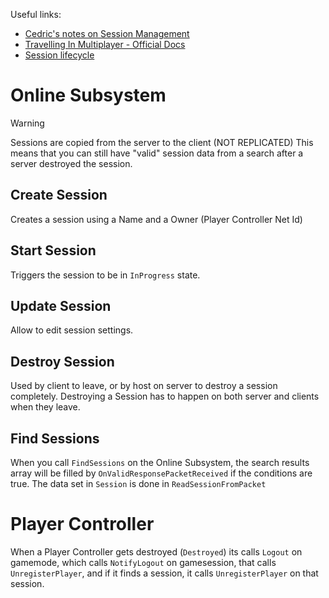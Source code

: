 Useful links:
- [Cedric's notes on Session Management](https://cedric-neukirchen.net/docs/category/session-management/)
- [Travelling In Multiplayer - Official Docs](https://dev.epicgames.com/documentation/en-us/unreal-engine/travelling-in-multiplayer-in-unreal-engine?application_version=5.3)
- [Session lifecycle](https://docs.redpoint.games/eos-online-subsystem/docs/sessions_lifecycle)

# Online Subsystem

> [!warning]
> Sessions are copied from the server to the client (NOT REPLICATED)
This means that you can still have "valid" session data from a search after a server destroyed the session.

## Create Session
Creates a session using a Name and a Owner (Player Controller Net Id)

## Start Session
Triggers the session to be in `InProgress` state.

## Update Session
Allow to edit session settings.

## Destroy Session
Used by client to leave, or by host on server to destroy a session completely.
Destroying a Session has to happen on both server and clients when they leave.

## Find Sessions
When you call `FindSessions` on the Online Subsystem, the search results array will be filled by `OnValidResponsePacketReceived` if the conditions are true.
The data set in `Session` is done in `ReadSessionFromPacket`

# Player Controller
When a Player Controller gets destroyed (`Destroyed`) its calls `Logout` on gamemode, which calls `NotifyLogout` on gamesession, that calls `UnregisterPlayer`, and if it finds a session, it calls `UnregisterPlayer` on that session.
